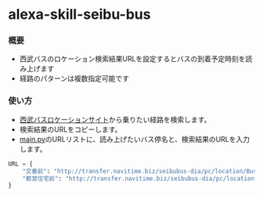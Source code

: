# alexa-skill-seibu-bus
### 概要
- 西武バスのロケーション検索結果URLを設定するとバスの到着予定時刻を読み上げます
- 経路のパターンは複数指定可能です

### 使い方
- [西武バスロケーションサイト](http://transfer.navitime.biz/seibubus-dia/pc/map/Top?window=busLocation)から乗りたい経路を検索します。
- 検索結果のURLをコピーします。
- [main.py](/main.py)のURLリストに、読み上げたいバス停名と、検索結果のURLを入力します。
```python
URL = {
    "交番前": "http://transfer.navitime.biz/seibubus-dia/pc/location/BusLocationResult?startId=00110462&goalId=00110468",
    "都営住宅前": "http://transfer.navitime.biz/seibubus-dia/pc/location/BusLocationResult?startId=00110450&goalId=00110468"
}
```
